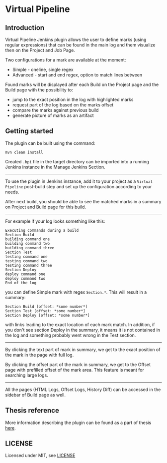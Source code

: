# Virtual Pipeline

## Introduction

Virtual Pipeline Jenkins plugin allows the user to define marks (using regular expressions) that can be found in the main
log and them visualize then on the Project and Job Page.



Two configurations for a mark are available at the moment:
* Simple - oneline, single regex
* Advanced - start and end regex, option to match lines between

Found marks will be displayed after each Build on the Project page and the Build page with the possibility to:
* jump to the exact position in the log with highlighted marks
* request part of the log based on the marks offset
* compare the marks against previous build
* generate picture of marks as an artifact

## Getting started

The plugin can be built using the command:
```
mvn clean install
```
Created `.hpi` file in the target directory can be imported into a running Jenkins instance in the Manage Jenkins Section.

---
To use the plugin in Jenkins instance, add it to your project as a  `Virtual Pipeline` post-build step and set up the configuration according to your needs.

After next build, you should be able to see the matched marks in a summary on Project and Build page for this build.

---
For example if your log looks something like this:
```agsl
Executing commands during a build
Section Build
building command one
building command two
building command three
Section Test
testing command one
testing command two
testing command three
Section Deploy
deploy command one
deploy command two
End of the log 
```
you can define Simple mark with regex `Section.*`.  This will result in a summary:
```agsl
Section Build [offset: *some number*]
Section Test [offset: *some number*]
Section Deploy [offset: *some number*]
```
with links leading to the exact location of each mark match. 
In addition, if you don't see section Deploy in the summary,
it means it is not contained in the log and something probably went wrong in the Test section.

---
By clicking the text part of mark in summary, we get to the exact position of the mark in the page with full log.

By clicking the offset part of the mark in summary, we get to the Offset page with prefilled offset of the mark area.
This feature is meant for searching large logs.

---
All the pages (HTML Logs, Offset Logs, History Diff) can be accessed in the sidebar of Build page as well.




## Thesis reference

More information describing the plugin can be found as a part of thesis [here](https://is.muni.cz/th/otyw7/Jenkins_Virtual_Pipeline.pdf).

## LICENSE

Licensed under MIT, see [LICENSE](LICENSE.md)

